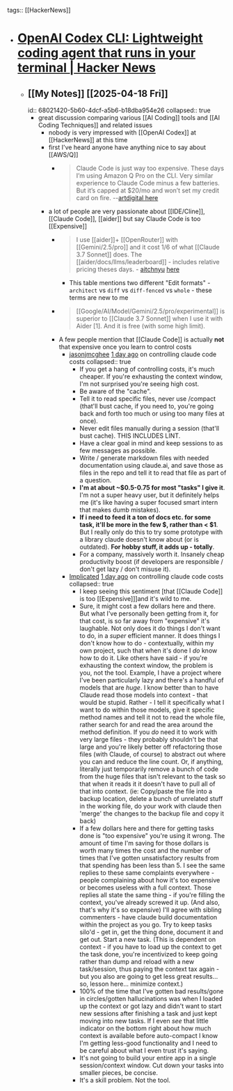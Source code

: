 tags:: [[HackerNews]]

- # [OpenAI Codex CLI: Lightweight coding agent that runs in your terminal | Hacker News](https://news.ycombinator.com/item?id=43708025)
	- ## [[My Notes]] [[2025-04-18 Fri]]
	  id:: 68021420-5b60-4dcf-a5b6-b18dba954e26
	  collapsed:: true
		- great discussion comparing various [[AI Coding]] tools and [[AI Coding Techniques]] and related issues
			- nobody is very impressed with [[OpenAI Codex]] at [[HackerNews]] at this time
			- first I've heard anyone have anything nice to say about [[AWS/Q]]
				- > Claude Code is just way too expensive. These days I’m using Amazon Q Pro on the CLI. Very similar experience to Claude Code minus a few batteries. But it’s capped at $20/mo and won’t set my credit card on fire. --[artdigital here](https://news.ycombinator.com/item?id=43712470)
			- a lot of people are very passionate about [[IDE/Cline]], [[Claude Code]], [[aider]] but say Claude Code is too [[Expensive]]
				- > I use [[aider]]+ [[OpenRouter]] with [[Gemini/2.5/pro]] and it cost 1/6 of what [[Claude 3.7 Sonnet]] does. The [[aider/docs/llms/leaderboard]] - includes relative pricing theses days. - [aitchnyu](https://news.ycombinator.com/user?id=aitchnyu) [here](https://news.ycombinator.com/item?id=43713490)
					- This table mentions two different "Edit formats" - `architect` vs `diff` vs `diff-fenced` vs `whole` - these terms are new to me
				- > [[Google/AI/Model/Gemini/2.5/pro/experimental]] is superior to [[Claude 3.7 Sonnet]] when I use it with Aider [1]. And it is free (with some high limit).
				- A few people mention that [[Claude Code]] is actually **not** that expensive once you learn to control costs
					- [jasonjmcghee](https://news.ycombinator.com/user?id=jasonjmcghee) [1 day ago](https://news.ycombinator.com/item?id=43711801) on controlling claude code costs
					  collapsed:: true
						- If you get a hang of controlling costs, it's much cheaper. If you're exhausting the context window, I'm not surprised you're seeing high cost.
						- Be aware of the "cache".
						- Tell it to read specific files, never use /compact (that'll bust cache, if you need to, you're going back and forth too much or using too many files at once).
						- Never edit files manually during a session (that'll bust cache). THIS INCLUDES LINT.
						- Have a clear goal in mind and keep sessions to as few messages as possible.
						- Write / generate markdown files with needed documentation using claude.ai, and save those as files in the repo and tell it to read that file as part of a question.
						- **I'm at about ~$0.5-0.75 for most "tasks" I give it**. I'm not a super heavy user, but it definitely helps me (it's like having a super focused smart intern that makes dumb mistakes).
						- **If i need to feed it a ton of docs etc. for some task, it'll be more in the few $, rather than < $1**. But I really only do this to try some prototype with a library claude doesn't know about (or is outdated).
						  **For hobby stuff, it adds up - totally**.
						- For a company, massively worth it. Insanely cheap productivity boost (if developers are responsible / don't get lazy / don't misuse it).
					- [Implicated](https://news.ycombinator.com/user?id=Implicated) [1 day ago](https://news.ycombinator.com/item?id=43712547) on controlling claude code costs
					  collapsed:: true
						- I keep seeing this sentiment [that [[Claude Code]] is too [[Expensive]]]and it's wild to me.
						- Sure, it might cost a few dollars here and there. But what I've personally been getting from it, for that cost, is so far away from "expensive" it's laughable.
						  Not only does it do things I don't want to do, in a _super_ efficient manner. It does things I don't know how to do - contextually, within my own project, such that when it's done I _do_ know how to do it.
						  Like others have said - if you're exhausting the context window, the problem is you, not the tool.
						  Example, I have a project where I've been particularly lazy and there's a handful of models that are _huge_. I know better than to have Claude read those models into context - that would be stupid. Rather - I tell it specifically what I want to do within those models, give it specific method names and tell it not to read the whole file, rather search for and read the area around the method definition.
						  If you _do_ need it to work with very large files - they probably shouldn't be that large and you're likely better off refactoring those files (with Claude, of course) to abstract out where you can and reduce the line count. Or, if anything, literally just temporarily remove a bunch of code from the huge files that isn't relevant to the task so that when it reads it it doesn't have to pull all of that into context. (ie: Copy/paste the file into a backup location, delete a bunch of unrelated stuff in the working file, do your work with claude then 'merge' the changes to the backup file and copy it back)
						- If a few dollars here and there for getting tasks done is "too expensive" you're using it wrong. The amount of time I'm saving for those dollars is worth many times the cost and the number of times that I've gotten unsatisfactory results from that spending has been less than 5.
						  I see the same replies to these same complaints everywhere - people complaining about how it's too expensive or becomes useless with a full context. Those replies all state the same thing - if you're filling the context, you've already screwed it up. (And also, that's why it's so expensive)
						  I'll agree with sibling commenters - have claude build documentation within the project as you go. Try to keep tasks silo'd - get in, get the thing done, document it and get out. Start a new task. (This is dependent on context - if you have to load up the context to get the task done, you're incentivized to keep going rather than dump and reload with a new task/session, thus paying the context tax again - but you also are going to get less great results... so, lesson here... minimize context.)
						- 100% of the time that I've gotten bad results/gone in circles/gotten hallucinations was when I loaded up the context or got lazy and didn't want to start new sessions after finishing a task and just kept moving into new tasks. If I even _see_ that little indicator on the bottom right about how much context is available before auto-compact I know I'm getting less-good functionality and I need to be careful about what I even trust it's saying.
						- It's not going to build your entire app in a single session/context window. Cut down your tasks into smaller pieces, be concise.
						- It's a skill problem. Not the tool.